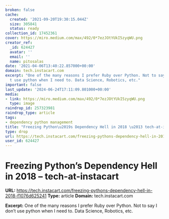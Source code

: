 ```yaml
---
broken: false
cache:
  created: '2021-09-20T19:30:15.044Z'
  size: 305841
  status: ready
collection_id: 17452361
cover: https://miro.medium.com/max/492/0*7ezJOtYUkI5zyqWU.png
creator_ref:
  _id: 624427
  avatar: ''
  email: ''
  name: pitosalas
date: '2021-04-06T13:40:22.857000+00:00'
domain: tech.instacart.com
excerpt: "One of the many reasons I prefer Ruby over Python. Not to say I don\u2019\
  t use python when I need to. Data Science, Robotics, etc."
important: false
last_update: '2024-06-24T17:11:09.801000+00:00'
media:
- link: https://miro.medium.com/max/492/0*7ezJOtYUkI5zyqWU.png
  type: image
raindrop_id: 257323981
raindrop_type: article
tags:
- dependency python management
title: "Freezing Python\u2019s Dependency Hell in 2018 \u2013 tech-at-instacart"
type: drop
url: https://tech.instacart.com/freezing-pythons-dependency-hell-in-2018-f1076d625241
user_id: 624427
---
```


# Freezing Python’s Dependency Hell in 2018 – tech-at-instacart

**URL:** https://tech.instacart.com/freezing-pythons-dependency-hell-in-2018-f1076d625241
**Type:** article
**Domain:** tech.instacart.com

**Excerpt:** One of the many reasons I prefer Ruby over Python. Not to say I don’t use python when I need to. Data Science, Robotics, etc.
